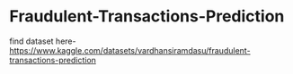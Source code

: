 # Fraudulent-Transactions-Prediction
find dataset here- https://www.kaggle.com/datasets/vardhansiramdasu/fraudulent-transactions-prediction
